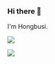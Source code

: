 ### Hi there 👋

I'm Hongbusi.

![](https://github-readme-stats.vercel.app/api/top-langs/?username=Hongbusi&layout=compact)

![](https://github-readme-stats.vercel.app/api?username=Hongbusi&show_icons=true&icon_color=0366d6&text_color=24292e&bg_color=ffffff&hide_title=true)
